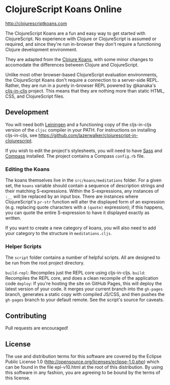 ClojureScript Koans Online
==========================
http://clojurescriptkoans.com

The ClojureScript Koans are a fun and easy way to get started with ClojureScript. No experience with Clojure or ClojureScript is assumed or required, and since they're run in-browser they don't require a functioning Clojure development environment.

They are adapted from the [Clojure Koans](http://clojurekoans.com), with some minor changes to accomodate the differences between Clojure and ClojureScript.

Unlike most other browser-based ClojureScript evaluation environments, the ClojureScript Koans don't require a connection to a server-side REPL. Rather, they are run in a purely in-browser REPL powered by @kanaka's [cljs-in-cljs](https://github.com/kanaka/clojurescript) project. This means that they are nothing more than static HTML, CSS, and ClojureScript files.


Development
-----------
You will need both [Leiningen](http://leiningen.org) and a functioning copy of the cljs-in-cljs version of the `cljsc` compiler in your PATH. For instructions on installing cljs-in-cljs, see https://github.com/lazerwalker/clojurescript-in-clojurescript.

If you wish to edit the project's stylesheets, you will need to have [Sass](http://sass-lang.com) and [Compass](http://compass-style.org) installed. The project contains a Compass `config.rb` file.

### Editing the Koans
The koans themselves live in the `src/koans/meditations` folder. For a given set, the `koans` variable should contain a sequence of description strings and their matching S-expressions. Within the S-expressions, any instances of `:__` will be replaced by an input box. There are instances where ClojureScript's `pr-str` function will alter the displayed form of an expression (e.g. replacing quote characters with a `(quote)` expression); if this happens, you can quote the entire S-expression to have it displayed exactly as written.

If you want to create a new category of koans, you will also need to add your category to the structure in `meditations.cljs`.


### Helper Scripts
The `script` folder contains a number of helpful scripts. All are designed to be run from the root project directory.

`build-repl`: Recompiles just the REPL core using cljs-in-cljs.
`build`: Recompiles the REPL core, and does a clean recompile of the application code
`deploy`: If you're hosting the site on GitHub Pages, this will deploy the latest version of your code. It merges your current branch into the `gh-pages` branch, generates a static copy with compiled JS/CSS, and then pushes the `gh-pages` branch to your default remote. See the script's source for caveats.


Contributing
------------
Pull requests are encouraged!


License
-------
The use and distribution terms for this software are covered by the Eclipse Public License 1.0 (http://opensource.org/licenses/eclipse-1.0.php) which can be found in the file epl-v10.html at the root of this distribution. By using this software in any fashion, you are agreeing to be bound by the terms of this license.